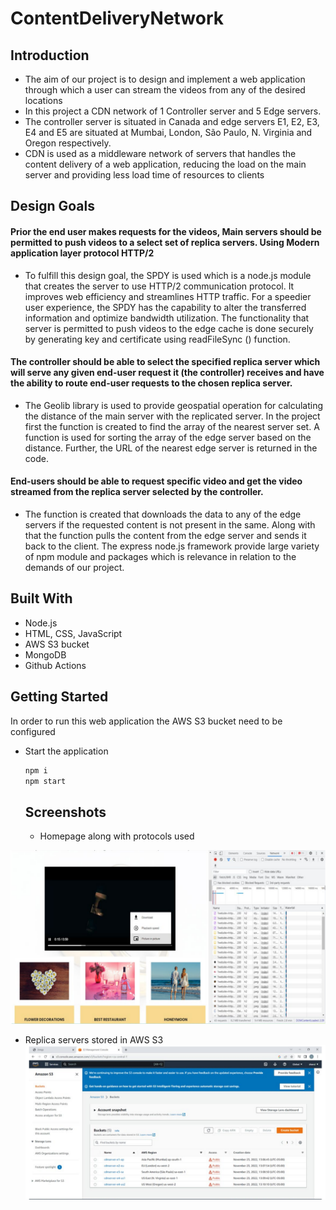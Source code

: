 # ContentDeliveryNetwork

## Introduction
- The aim of our project is to design and implement a web application through which a user can
stream the videos from any of the desired locations
- In this project a CDN network of 1 Controller server and 5 Edge servers. 
- The controller server is situated in Canada and edge servers E1, E2, E3,
E4 and E5 are situated at Mumbai, London, São Paulo, N. Virginia and Oregon respectively.
- CDN is used as a middleware network of servers that handles the content delivery of a web
application, reducing the load on the main server and providing less load time of resources to
clients

## Design Goals
#### Prior the end user makes requests for the videos, Main servers should be permitted to push videos to a select set of replica servers. Using Modern application layer protocol HTTP/2
- To fulfill this design goal, the SPDY is used which is a node.js module that creates the server
to use HTTP/2 communication protocol. It improves web efficiency and streamlines HTTP
traffic. For a speedier user experience, the SPDY has the capability to alter the transferred
information and optimize bandwidth utilization. The functionality that server is permitted to
push videos to the edge cache is done securely by generating key and certificate using
readFileSync () function.

#### The controller should be able to select the specified replica server which will serve any given end-user request it (the controller) receives and have the ability to route end-user requests to the chosen replica server.
- The Geolib library is used to provide geospatial operation for calculating the distance of the
main server with the replicated server. In the project first the function is created to find the
array of the nearest server set. A function is used for sorting the array of the edge server based
on the distance. Further, the URL of the nearest edge server is returned in the code.

#### End-users should be able to request specific video and get the video streamed from the replica server selected by the controller.
- The function is created that downloads the data to any of the edge servers if the requested content
is not present in the same. Along with that the function pulls the content from the edge server and
sends it back to the client. The express node.js framework provide large variety of npm module
and packages which is relevance in relation to the demands of our project.

## Built With

- Node.js
- HTML, CSS, JavaScript
- AWS S3 bucket
- MongoDB
- Github Actions

## Getting Started
In order to run this web application the AWS S3 bucket need to be configured
- Start the application
   ```bash
  npm i
  npm start
   ```    
   ## Screenshots
   
   - Homepage along with protocols used

![App Screenshot](https://github.com/neha2499/ContentDeliveryNetwork/blob/master/cdn.png)

- Replica servers stored in AWS S3
![App Screenshot](https://github.com/neha2499/ContentDeliveryNetwork/blob/master/S3.png)

